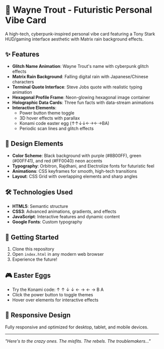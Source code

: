 # 🚀 Wayne Trout - Futuristic Personal Vibe Card

A high-tech, cyberpunk-inspired personal vibe card featuring a Tony Stark HUD/gaming interface aesthetic with Matrix rain background effects.

## ✨ Features

- **Glitch Name Animation**: Wayne Trout's name with cyberpunk glitch effects
- **Matrix Rain Background**: Falling digital rain with Japanese/Chinese characters
- **Terminal Quote Interface**: Steve Jobs quote with realistic typing animation
- **Hexagonal Profile Frame**: Neon-glowing hexagonal image container
- **Holographic Data Cards**: Three fun facts with data-stream animations
- **Interactive Elements**: 
  - Power button theme toggle
  - 3D hover effects with parallax
  - Konami code easter egg (↑↑↓↓←→←→BA)
  - Periodic scan lines and glitch effects

## 🎨 Design Elements

- **Color Scheme**: Black background with purple (#8B00FF), green (#00FF41), and red (#FF0040) neon accents
- **Typography**: Orbitron, Rajdhani, and Electrolize fonts for futuristic feel
- **Animations**: CSS keyframes for smooth, high-tech transitions
- **Layout**: CSS Grid with overlapping elements and sharp angles

## 🛠️ Technologies Used

- **HTML5**: Semantic structure
- **CSS3**: Advanced animations, gradients, and effects  
- **JavaScript**: Interactive features and dynamic content
- **Google Fonts**: Custom typography

## 🚀 Getting Started

1. Clone this repository
2. Open `index.html` in any modern web browser
3. Experience the future!

## 🎮 Easter Eggs

- Try the Konami code: ↑ ↑ ↓ ↓ ← → ← → B A
- Click the power button to toggle themes
- Hover over elements for interactive effects

## 📱 Responsive Design

Fully responsive and optimized for desktop, tablet, and mobile devices.

---

*"Here's to the crazy ones. The misfits. The rebels. The troublemakers..."*
